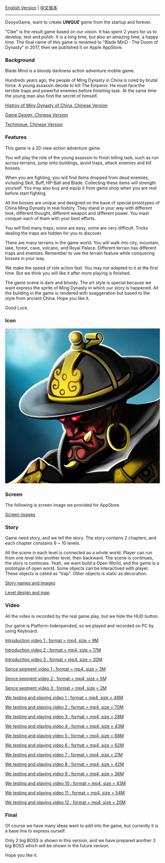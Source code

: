 
[English Version]( /cike/readme_en ) | [中文版本]( /cike/readme_cn ) 

---

DooyoGame, want to create ***UNIQUE*** game from the startup and forever. 

"Cike" is the result game based on our vision. It has spent 2 years for us to develop, test and polish. It is a long time, but also an amazing time, a happy time. The final name of this game is renamed to "Blade MinD : The Doom of Dynasty" in 2017, then we published it on Apple AppStore. 


### Background

Blade Mind is a bloody darkness action adventure mobile game.

Hundreds years ago, the people of Ming Dynasty in China is ruled by brutal force. A young assassin decide to kill The Emperor. He must face the terrible traps and powerful enemies before finishing task. At the same time the young man also find the secret of himself.

[Histroy of Miny Dynasty of China, Chinese Version]( /cike/background_cn )

[Game Design, Chinese Version]( /cike/design_cn )

[Techinique, Chinese Version]( /cike/tech_cn )


### Features

This game is a 2D view action adventure game.

You will play the role of the young assassin to finish killing task, such as run across terrains, jump onto buildings, avoid traps, attack enemies and kill bosses.

When you are fighting, you will find items dropped from dead enemies, including Skill, Buff, HP-Ball and Blade. Collecting these items will strength yourself. You may also buy and equip it from game shop when you are rest before start fighting.

All the bosses are unique and designed on the base of special prototypes of China Ming Dynasty in real history. They stand in your way with different look, different thought, different weapon and different power. You mast conquer each of them with your best efforts. 

You will find many traps, some are easy, some are very difficult. Tricks dealing the traps are hidden for you to discover. 

There are many terrains in the game world. You will walk into city, mountain, lake, forest, cave, volcano, and Royal Palace. Different terrain has different traps and enemies. Remember to use the terrain feature while conquering bosses in your way.

We make the speed of role action fast. You may not adapted to it at the first time. But we think you will like it after more playing is finished. 

The game scene is dark and bloody. The art style is special because we want express the sprite of Ming Dynasty in which our story is happened. All the building in the game is rendered with exaggeration but based to the style from ancient China. Hope you like it.

Good Luck.


### Icon 

![image](/cike/image_en/icon_appstore.jpg)


### Screen

The following is screen image we provided for AppStore.

[Screen images]( /cike/screen_en )


### Story

Game need story, and we tell the story. The story contains 2 chapters, and each chapter constains 6 ~ 10 levels. 

All the scene in each level is connected as a whole world. Player can run from one level into another level, then backward. The scene is continues, the story is continues. Yeah, we want build a Open World, and the game is a prototype of open world. Some objects can be interactived with player. These objects is called as "trap". Other objects is static as decoration.

[Story names and images]( /cike/story_en )

[Level design and map]( /cike/level_en )






### Video 

All the video is recorded by the real game play, but we hide the HUD button. 

Our game is Platform-Indenpended, so we played and recorded on PC by using Keyboard.

[Introduction video 1 : format = mp4, size = 9M]( /cike/image_en/cike_5a_android_hd_h264_1280x720_30fps.1.sound.mp4 )

[Introduction video 2 : format = mp4, size = 17M]( /cike/image_en/cike_1_android_hd_h264_1280x720_30fps.2.sound.mp4 )

[Introduction video 3 : format = mp4, size = 30M]( /cike/image_en/cike_3_android_hd_h264_1280x720_30fps.1.sound.mp4 )

[Sence segment video 1 : format = mp4, size = 3M]( /cike/image_en/1_3_youming_fight_41-7of11_H264_1280x720_clip.mp4 )

[Sence segment video 2 : format = mp4, size = 5M]( /cike/image_en/2_1_fight_24_youming.seq-1of3_H264_1280x720_clip.mp4 )

[Sence segment video 3 : format = mp4, size = 2M]( /cike/image_en/2_3_fight_24_canyu.seq-3of4_H264_1280x720_clip.mp4 )

[We testing and playing video 1 : format = mp4, size = 48M]( /cike/image_en/cike_20170123_194434.mp4_20190520_203854.mp4 )

[We testing and playing video 2 : format = mp4, size = 70M]( /cike/image_en/cike_20161216_164815.mp4 )

[We testing and playing video 3 : format = mp4, size = 28M]( /cike/image_en/cike_20161216_165036.mp4_20190527_205245.mp4 )

[We testing and playing video 4 : format = mp4, size = 43M]( /cike/image_en/cike_20161216_165036.mp4_20190527_205450.mp4 )

[We testing and playing video 5 : format = mp4, size = 68M]( /cike/image_en/cike_20170123_194434.mp4_20190527_213530.mp4 )

[We testing and playing video 6 : format = mp4, size = 62M]( /cike/image_en/cike_20170123_194434.mp4_20190527_214140.mp4 )

[We testing and playing video 7 : format = mp4, size = 21M]( /cike/image_en/cike_20170123_194434.mp4_20190527_214548.mp4 )

[We testing and playing video 8 : format = mp4, size = 42M]( /cike/image_en/cike_20170123_194434.mp4_20190527_214722.mp4 )

[We testing and playing video 9 : format = mp4, size = 36M]( /cike/image_en/cike_20170123_194434.mp4_20190527_215008.mp4 )

[We testing and playing video 10 : format = mp4, size = 43M]( /cike/image_en/cike_20170123_194434.mp4_20190527_215231.mp4 )

[We testing and playing video 11 : format = mp4, size = 54M]( /cike/image_en/cike_20170123_194434.mp4_20190527_215534.mp4 )

[We testing and playing video 12 : format = mp4, size = 20M]( /cike/image_en/cike_20170123_194434.mp4_20190527_215925.mp4 )



### Final

Of course we have many ideas want to add into the game, but currently it is a base line to express ourself. 

Only 2 big BOSS is shown in this version, and we have prepared another 3 big BOSS which will be shown in the future version.

Hope you like it.






